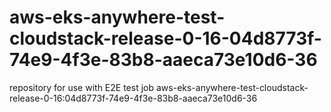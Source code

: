 # aws-eks-anywhere-test-cloudstack-release-0-16-04d8773f-74e9-4f3e-83b8-aaeca73e10d6-36
repository for use with E2E test job aws-eks-anywhere-test-cloudstack-release-0-16:04d8773f-74e9-4f3e-83b8-aaeca73e10d6-36
